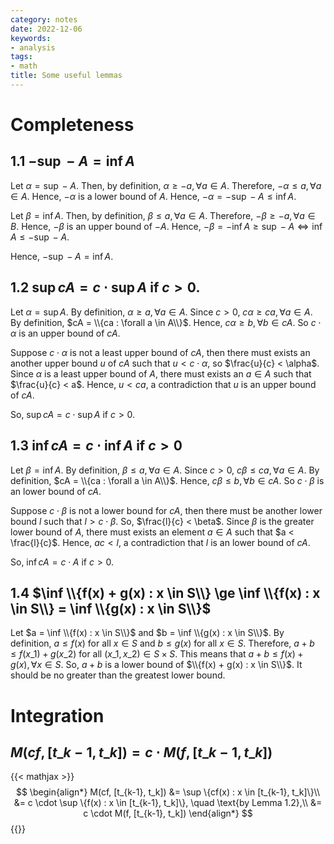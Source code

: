 ```yaml
---
category: notes
date: 2022-12-06
keywords:
- analysis
tags:
- math
title: Some useful lemmas
---
```


# Completeness

## 1.1 $-\sup -A = \inf A$

Let $\alpha = \sup -A$. Then, by definition, $\alpha \ge -a, \forall a \in A$. Therefore, $-\alpha \le a, \forall a \in A$. Hence, $-\alpha$ is a lower bound of $A$. Hence, $-\alpha = - \sup -A \le \inf A$.

Let $\beta = \inf A$. Then, by definition, $\beta \le a, \forall a \in A$. Therefore, $-\beta \ge -a, \forall a \in B$. Hence, $-\beta$ is an upper bound of $-A$. Hence, $-\beta = -\inf A \ge \sup -A \Leftrightarrow \inf A \le -\sup -A$.

Hence, $-\sup -A = \inf A$.

## 1.2 $\sup cA = c \cdot \sup A$ if $c > 0$.

Let $\alpha = \sup A$. By definition, $\alpha \ge a, \forall a \in A$. Since $c > 0$, $c\alpha \ge ca, \forall a \in A$. By definition, $cA = \\{ca : \forall a \in A\\}$. Hence, $c\alpha \ge b, \forall b \in cA$. So $c \cdot \alpha$ is an upper bound of $cA$.

Suppose $c \cdot \alpha$ is not a least upper bound of $cA$, then there must exists an another upper bound $u$ of $cA$ such that $u < c \cdot \alpha$, so $\frac{u}{c} < \alpha$. Since $\alpha$ is a least upper bound of $A$, there must exists an $a \in A$ such that $\frac{u}{c} < a$. Hence, $u < ca$, a contradiction that $u$ is an upper bound of $cA$.

So, $\sup cA = c \cdot \sup A$ if $c > 0$.

## 1.3 $\inf cA = c \cdot \inf A$ if $c > 0$

Let $\beta = \inf A$. By definition, $\beta \le a, \forall a \in A$. Since $c > 0$, $c\beta \le ca, \forall a \in A$. By definition, $cA = \\{ca : \forall a \in A\\}$. Hence, $c\beta \le b, \forall b \in cA$. So $c \cdot \beta$ is an lower bound of $cA$.

Suppose $c \cdot \beta$ is not a lower bound for $cA$, then there must be another lower bound $l$ such that $l > c \cdot \beta$. So, $\frac{l}{c} < \beta$. Since $\beta$ is the greater lower bound of $A$, there must exists an element $a \in A$ such that $a < \frac{l}{c}$. Hence, $ac < l$, a contradiction that $l$ is an lower bound of $cA$.

So, $\inf cA = c \cdot A$ if $c > 0$.

## 1.4 $\inf \\{f(x) + g(x) : x \in S\\} \ge \inf \\{f(x) : x \in S\\} = \inf \\{g(x) : x \in S\\}$

Let $a = \inf \\{f(x) : x \in S\\}$ and $b = \inf \\{g(x) : x \in S\\}$. By definition, $a \le f(x)$ for all $x \in S$ and $b \le g(x)$ for all $x \in S$. Therefore, $a + b \le f(x\_{1}) + g(x\_{2})$ for all $(x\_{1}, x\_{2}) \in S \times S$. This means that $a + b \le f(x) + g(x), \forall x \in S$. So, $a + b$ is a lower bound of $\\{f(x) + g(x) : x \in S\\}$. It should be no greater than the greatest lower bound.

# Integration

## $M(cf, [t\_{k-1}, t\_k]) = c \cdot M(f, [t\_{k-1}, t\_k])$

{{< mathjax >}}
$$
\begin{align*}
M(cf, [t_{k-1}, t_k]) &= \sup \{cf(x) : x \in [t_{k-1}, t_k]\}\\
&= c \cdot \sup \{f(x) : x \in [t_{k-1}, t_k]\}, \quad \text{by Lemma 1.2},\\
&= c \cdot M(f, [t_{k-1}, t_k])
\end{align*}
$$
{{</mathjax >}}
